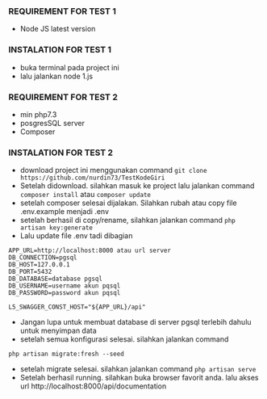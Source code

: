 ### REQUIREMENT FOR TEST 1
- Node JS latest version

### INSTALATION FOR TEST 1
- buka terminal pada project ini
- lalu jalankan node 1.js 

### REQUIREMENT FOR TEST 2
- min php7.3
- posgresSQL server
- Composer

### INSTALATION FOR TEST 2
- download project ini menggunakan command ``git clone https://github.com/nurdin73/TestKodeGiri``
- Setelah didownload. silahkan masuk ke project lalu jalankan command ``composer install`` atau ``composer update``
- setelah composer selesai dijalakan. Silahkan rubah atau copy file .env.example menjadi .env
- setelah berhasil di copy/rename, silahkan jalankan command ``php artisan key:generate``
- Lalu update file .env tadi dibagian
```
APP_URL=http://localhost:8000 atau url server
DB_CONNECTION=pgsql
DB_HOST=127.0.0.1
DB_PORT=5432
DB_DATABASE=database pgsql
DB_USERNAME=username akun pqsql
DB_PASSWORD=password akun pqsql

L5_SWAGGER_CONST_HOST="${APP_URL}/api"
```
- Jangan lupa untuk membuat database di server pgsql terlebih dahulu untuk menyimpan data
- setelah semua konfigurasi selesai. silahkan jalankan command 
```
php artisan migrate:fresh --seed
```
- setelah migrate selesai. silahkan jalankan command `` php artisan serve ``
- Setelah berhasil running. silahkan buka browser favorit anda. lalu akses url http://localhost:8000/api/documentation